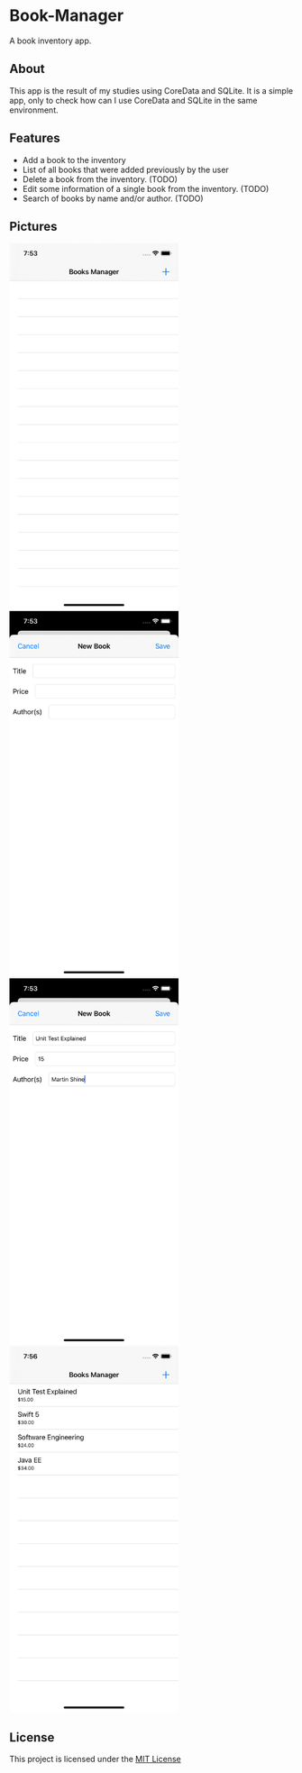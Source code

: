 # Book-Manager
A book inventory app.

## About
This app is the result of my studies using CoreData and SQLite. It is a simple app, only to check how can I use CoreData and SQLite in the same environment.

## Features
* Add a book to the inventory
* List of all books that were added previously by the user
* Delete a book from the inventory. (TODO)
* Edit some information of a single book from the inventory. (TODO)
* Search of books by name and/or author. (TODO)

## Pictures

<img src="https://github.com/inaldor/Book-Manager/blob/master/app-images/home.png" width=300>
<img src="https://github.com/inaldor/Book-Manager/blob/master/app-images/addingnewbook1.png" width=300>
<img src="https://github.com/inaldor/Book-Manager/blob/master/app-images/addingnewbook2.png" width=300>
<img src="https://github.com/inaldor/Book-Manager/blob/master/app-images/results.png" width=300>

## License

This project is licensed under the [MIT License](https://github.com/inaldor/Book-Manager/blob/master/LICENSE)
